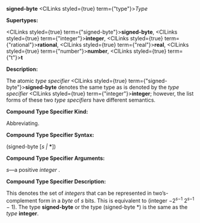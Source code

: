**signed-byte** <ClLinks styled={true} term={"type"}><i>Type</i></ClLinks> 



**Supertypes:** 



<ClLinks styled={true} term={"signed-byte"}><b>signed-byte</b></ClLinks>, <ClLinks styled={true} term={"integer"}><b>integer</b></ClLinks>, <ClLinks styled={true} term={"rational"}><b>rational</b></ClLinks>, <ClLinks styled={true} term={"real"}><b>real</b></ClLinks>, <ClLinks styled={true} term={"number"}><b>number</b></ClLinks>, <ClLinks styled={true} term={"t"}><b>t</b></ClLinks> 



**Description:** 



The atomic *type specifier* <ClLinks styled={true} term={"signed-byte"}><b>signed-byte</b></ClLinks> denotes the same type as is denoted by the *type specifier* <ClLinks styled={true} term={"integer"}><b>integer</b></ClLinks>; however, the list forms of these two *type specifiers* have different semantics. 







 



 



**Compound Type Specifier Kind:** 



Abbreviating. 



**Compound Type Specifier Syntax:** 



(signed-byte [*s |* **\***]) 



**Compound Type Specifier Arguments:** 



*s*—a positive *integer* . 



**Compound Type Specifier Description:** 



This denotes the set of <i>integers</i> that can be represented in two’s-complement form in a <i>byte</i> of <i>s</i> bits. This is equivalent to (integer <i>−</i>2<sup><i>s−</i>1</sup> 2<sup><i>s−</i>1</sup> <i>−</i> 1). The type <b>signed-byte</b> or the type (signed-byte *) is the same as the <i>type</i> <b>integer</b>. 



